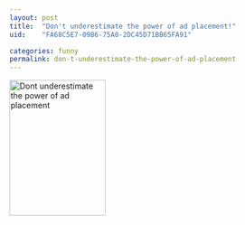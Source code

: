 ```yaml
---
layout: post
title:  "Don't underestimate the power of ad placement!"
uid:	"FA68C5E7-09B6-75A0-2DC45D71BB65FA91"

categories: funny
permalink: don-t-underestimate-the-power-of-ad-placement
---
```

<p><a title="Dont underestimate the power of ad placement by cybersonic, on Flickr" href="http://www.flickr.com/photos/markdrew/3215209359/"><img src="http://farm4.static.flickr.com/3423/3215209359_5cf742fedf_m.jpg" alt="Dont underestimate the power of ad placement" width="170" height="240" /></a></p>